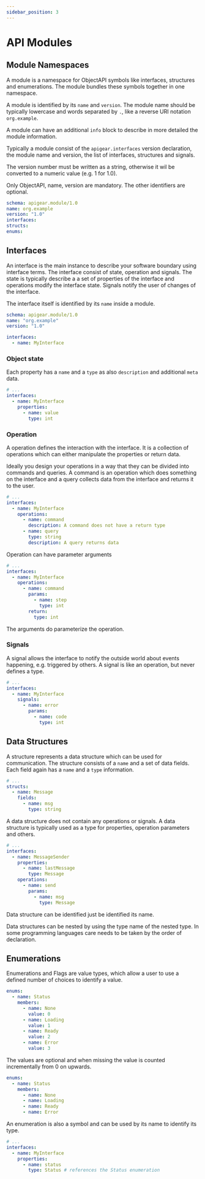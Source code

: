 ```yaml
---
sidebar_position: 3
---
```


# API Modules

## Module Namespaces

A module is a namespace for ObjectAPI symbols like interfaces, structures and enumerations. The module bundles these symbols together in one namespace.

A module is identified by its `name` and `version`. The module name should be typically lowercase and words separated by `.`, like a reverse URI notation `org.example`.

A module can have an additional `info` block to describe in more detailed the module information.

Typically a module consist of the `apigear.interfaces` version declaration, the module name and version, the list of interfaces, structures and signals.

The version number must be written as a string, otherwise it wil be converted to a numeric value (e.g. 1 for 1.0).

Only ObjectAPI, name, version are mandatory. The other identifiers are optional.

```yml
schema: apigear.module/1.0
name: org.example
version: "1.0"
interfaces:
structs:
enums:
```

## Interfaces

An interface is the main instance to describe your software boundary using interface terms. The interface consist of state, operation and signals. The state is typically describe a a set of properties of the interface and operations modify the interface state. Signals notify the user of changes of the interface.

The interface itself is identified by its `name` inside a module.

```yml
schema: apigear.module/1.0
name: "org.example"
version: "1.0"

interfaces:
  - name: MyInterface
```

### Object state

Each property has a `name` and a `type` as also `description` and additional `meta` data.

```yml
# ...
interfaces:
  - name: MyInterface
    properties:
      - name: value
        type: int
```

### Operation

A operation defines the interaction with the interface. It is a collection of operations which can either manipulate the properties or return data.

Ideally you design your operations in a way that they can be divided into commands and queries. A command is an operation which does something on the interface and a query collects data from the interface and returns it to the user.

```yml
# ...
interfaces:
  - name: MyInterface
    operations:
      - name: command
        description: A command does not have a return type
      - name: query
        type: string
        description: A query returns data
```

Operation can have parameter arguments

```yml
# ...
interfaces:
  - name: MyInterface
    operations:
      - name: command
        params:
          - name: step
            type: int
        return:
          type: int
```

The arguments do parameterize the operation.

### Signals

A signal allows the interface to notify the outside world about events happening, e.g. triggered by others. A signal is like an operation, but never defines a type.

```yml
# ...
interfaces:
  - name: MyInterface
    signals:
      - name: error
        params:
          - name: code
            type: int
```

## Data Structures

A structure represents a data structure which can be used for communication. The structure consists of a `name` and a set of data fields. Each field again has a `name` and a `type` information.

```yml
# ...
structs:
  - name: Message
    fields:
      - name: msg
        type: string
```

A data structure does not contain any operations or signals. A data structure is typically used as a type for properties, operation parameters and others.

```yml
# ...
interfaces:
  - name: MessageSender
    properties:
      - name: lastMessage
        type: Message
    operations:
      - name: send
        params:
          - name: msg
            type: Message
```

Data structure can be identified just be identified its name.

Data structures can be nested by using the type name of the nested type. In some programming languages care needs to be taken by the order of declaration.

## Enumerations

Enumerations and Flags are value types, which allow a user to use a defined number of choices to identify a value.

```yml
enums:
  - name: Status
    members:
      - name: None
        value: 0
      - name: Loading
        value: 1
      - name: Ready
        value: 2
      - name: Error
        value: 3
```

The values are optional and when missing the value is counted incrementally from 0 on upwards.

```yml
enums:
  - name: Status
    members:
      - name: None
      - name: Loading
      - name: Ready
      - name: Error
```

An enumeration is also a symbol and can be used by its name to identify its type.

```yml
# ...
interfaces:
  - name: MyInterface
    properties:
      - name: status
        type: Status # references the Status enumeration
```
